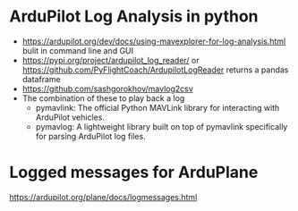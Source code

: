 # ArduPilot Log Analysis in python

* <https://ardupilot.org/dev/docs/using-mavexplorer-for-log-analysis.html> bulit in command line and GUI
* <https://pypi.org/project/ardupilot_log_reader/> or <https://github.com/PyFlightCoach/ArdupilotLogReader> returns a pandas dataframe
* <https://github.com/sashgorokhov/mavlog2csv>
* The combination of these to play back a log
    - pymavlink: The official Python MAVLink library for interacting with ArduPilot vehicles.
    - pymavlog: A lightweight library built on top of pymavlink specifically for parsing ArduPilot log files.

# Logged messages for ArduPlane

<https://ardupilot.org/plane/docs/logmessages.html>